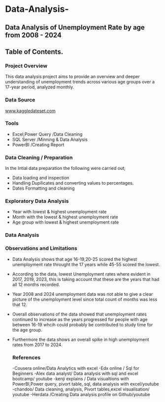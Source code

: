 # Data-Analysis-
## Data Analysis of Unemployment Rate by age from 2008 - 2024 
## Table of Contents.

### Project Overview
This data analysis project aims to provide an overview and deeper understanding of unemployment trends across various age groups over a 17-year period, analyzed monthly.
### Data Source 
www.kaggledateset.com
### Tools
- Excel,Power Query /Data Cleaning 
- SQL Server /Minning & Data Analysis
- PowerBI /Creating Report
### Data Cleaning / Preparation
In the Intial data preparation the following were carried out;
- Data loading and inspection
- Handling Dupilicates and converting values to percentages.
- Dates Formatting and cleaning
### Exploratory Data Analysis
- Year with lowest & highest unemployment rate
- Month with the lowest & highest unemployment rate
- Age group with lowest & highest unemployment rate
### Data Analysis

### Observations and Limitations 
- Data Analysis shows that age 16-19,20-25 scored the highest unemployment rate throught the 17 years while 45-55 scored the lowest.
- According to the data, lowest Unemployment rates where evident in 2017, 2019, 2023, this is taking account that these are the years that had all 12 months recorded.
- Year 2008 and 2024 unemployment data was not able to give a clear picture of the unemployment level since  total count of months was less that 12.
- Overall observations of the data showed that unemployment rates continued to increase as the years progressed for people with age between 16-19 whcih could probably be contributed to study time for the age group.
- Furthermore the data shows an overall spike in high unemployment rates from 2017 to 2024.

  ### References
  -Cousera online/Data Analytics with excel
  -Edx online / Sql for Beginners
  -Alex data analyst/ Data analysis with sql and excel bootcamp/ youtube
  -kenji explains / Data visualtions with PowerBI,Power query, pivort table, sql, data analysis with excel/youtube
  -chandoo/ Data cleaning, analysis, Pivort tables,excel visualisation/ youtube
  -Herdata /Creating Data analysis profile on Github/youtube
  
  
